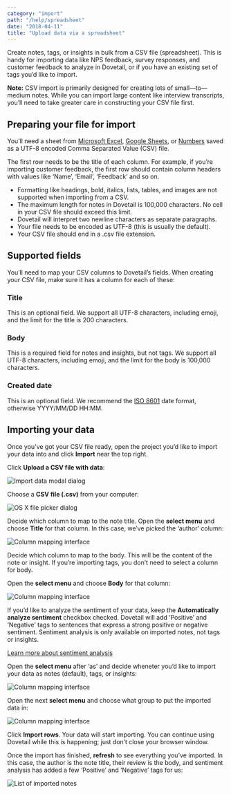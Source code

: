 ```yaml
---
category: "import"
path: "/help/spreadsheet"
date: "2018-04-11"
title: "Upload data via a spreadsheet"
---
```


Create notes, tags, or insights in bulk from a CSV file (spreadsheet). This is handy for importing data like NPS feedback, survey responses, and customer feedback to analyze in Dovetail, or if you have an existing set of tags you’d like to import.

**Note:** CSV import is primarily designed for creating lots of small—to—medium notes. While you can import large content like interview transcripts, you’ll need to take greater care in constructing your CSV file first.

## Preparing your file for import

You’ll need a sheet from [Microsoft Excel](https://support.office.com/en-us/article/Import-or-export-text-txt-or-csv-files-5250ac4c-663c-47ce-937b-339e391393ba), [Google Sheets](<(https://support.google.com/docs/answer/49114)>), or [Numbers](https://support.apple.com/en-au/HT205391) saved as a UTF-8 encoded Comma Separated Value (CSV) file.

The first row needs to be the title of each column. For example, if you’re importing customer feedback, the first row should contain column headers with values like ‘Name’, ‘Email’, ‘Feedback’ and so on.

* Formatting like headings, bold, italics, lists, tables, and images are not supported when importing from a CSV.
* The maximum length for notes in Dovetail is 100,000 characters. No cell in your CSV file should exceed this limit.
* Dovetail will interpret two newline characters as separate paragraphs.
* Your file needs to be encoded as UTF-8 (this is usually the default).
* Your CSV file should end in a .csv file extension.

## Supported fields

You’ll need to map your CSV columns to Dovetail’s fields. When creating your CSV file, make sure it has a column for each of these:

### Title

This is an optional field. We support all UTF-8 characters, including emoji, and the limit for the title is 200 characters.

### Body

This is a required field for notes and insights, but not tags. We support all UTF-8 characters, including emoji, and the limit for the body is 100,000 characters.

### Created date

This is an optional field. We recommend the [ISO 8601](https://en.wikipedia.org/wiki/ISO_8601) date format, otherwise YYYY/MM/DD HH:MM.

## Importing your data

Once you’ve got your CSV file ready, open the project you’d like to import your data into and click **Import** near the top right.

Click **Upload a CSV file with data**:

![Import data modal dialog](./import-modal.png)

Choose a **CSV file (.csv)** from your computer:

![OS X file picker dialog](./choose-file.png)

Decide which column to map to the note title. Open the **select menu** and choose **Title** for that column. In this case, we’ve picked the ‘author’ column:

![Column mapping interface](./map-first-column.png)

Decide which column to map to the body. This will be the content of the note or insight. If you’re importing tags, you don’t need to select a column for body.

Open the **select menu** and choose **Body** for that column:

![Column mapping interface](./map-second-column.png)

If you’d like to analyze the sentiment of your data, keep the **Automatically analyze sentiment** checkbox checked. Dovetail will add ‘Positive’ and ‘Negative’ tags to sentences that express a strong positive or negative sentiment. Sentiment analysis is only available on imported notes, not tags or insights.

[Learn more about sentiment analysis](/help/sentiment)

Open the **select menu** after ‘as’ and decide wheneter you’d like to import your data as notes (default), tags, or insights:

![Column mapping interface](./choose-type.png)

Open the next **select menu** and choose what group to put the imported data in:

![Column mapping interface](./choose-group.png)

Click **Import rows**. Your data will start importing. You can continue using Dovetail while this is happening; just don’t close your browser window.

Once the import has finished, **refresh** to see everything you’ve imported. In this case, the author is the note title, their review is the body, and sentiment analysis has added a few ‘Positive’ and ‘Negative’ tags for us:

![List of imported notes](./import-complete.png)
